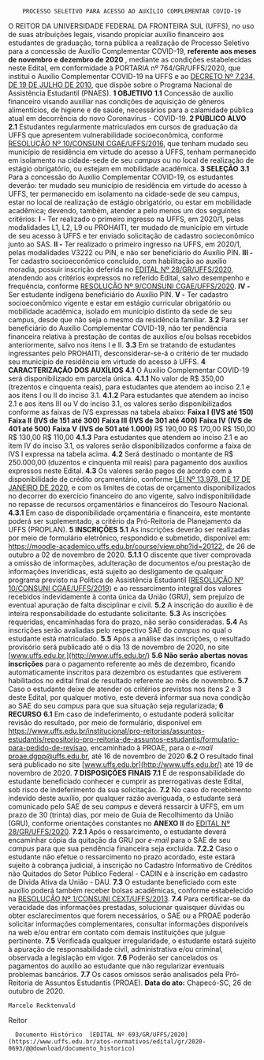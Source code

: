         PROCESSO SELETIVO PARA ACESSO AO AUXÍLIO COMPLEMENTAR COVID-19  

 O REITOR DA UNIVERSIDADE FEDERAL DA FRONTEIRA SUL (UFFS), no uso de suas atribuições legais, visando propiciar auxílio financeiro aos estudantes de graduação, torna pública a realização de Processo Seletivo para a concessão de Auxílio Complementar COVID-19, **referente aos meses de novembro e dezembro de 2020** , mediante as condições estabelecidas neste Edital, em conformidade à PORTARIA nº 764/GR/UFFS/2020, que institui o Auxílio Complementar COVID-19 na UFFS e ao [DECRETO Nº 7.234, DE 19 DE JULHO DE 2010](http://www.planalto.gov.br/ccivil_03/_ato2007-2010/2010/decreto/d7234.htm), que dispõe sobre o Programa Nacional de Assistência Estudantil (PNAES).  **1 OBJETIVO** **1.1**  Concessão de auxílio financeiro visando auxiliar nas condições de aquisição de gêneros alimentícios, de higiene e de saúde, necessários para a calamidade pública atual em decorrência do novo Coronavírus - COVID-19.  **2 PÚBLICO ALVO** **2.1**  Estudantes regularmente matriculados em cursos de graduação da UFFS que apresentem vulnerabilidade socioeconômica, conforme [RESOLUÇÃO Nº 10/CONSUNI CGAE/UFFS/2016](https://www.uffs.edu.br/atos-normativos/resolucao/consunicgae/2016-0010), que tenham mudado seu município de residência em virtude do acesso à UFFS, tenham permanecido em isolamento na cidade-sede de seu *campus*  ou no local de realização de estágio obrigatório, ou estejam em mobilidade acadêmica.  **3 SELEÇÃO** **3.1**  Para a concessão do Auxílio Complementar COVID-19, os estudantes deverão: ter mudado seu município de residência em virtude do acesso à UFFS, ter permanecido em isolamento na cidade-sede de seu campus, estar no local de realização de estágio obrigatório, ou estar em mobilidade acadêmica; devendo, também, atender a pelo menos um dos seguintes critérios: **I -**  Ter realizado o primeiro ingresso na UFFS, em 2020/1, pelas modalidades L1, L2, L9 ou PROHAITI, ter mudado de município em virtude de seu acesso à UFFS e ter enviado solicitação de cadastro socieconômico junto ao SAS. **II -**  Ter realizado o primeiro ingresso na UFFS, em 2020/1, pelas modalidades V3222 ou PIN, e não ser beneficiário do Auxílio PIN. **III -**  Ter cadastro socioeconômico concluído, com habilitação ao auxílio moradia, possuir inscrição deferida no [EDITAL Nº 28/GR/UFFS/2020](https://www.uffs.edu.br/atos-normativos/edital/gr/2020-0028), atendendo aos critérios expressos no referido Edital, salvo desempenho e frequência, conforme [RESOLUÇÃO Nº 9/CONSUNI CGAE/UFFS/2020](https://www.uffs.edu.br/atos-normativos/resolucao/consunicgae/2020-0009). **IV -**  Ser estudante indígena beneficiário do Auxílio PIN. **V -**  Ter cadastro socioeconômico vigente e estar em estágio curricular obrigatório ou mobilidade acadêmica, isolado em município distinto da sede de seu campus, desde que não seja o mesmo da residência familiar. **3.2**  Para ser beneficiário do Auxílio Complementar COVID-19, não ter pendência financeira relativa à prestação de contas de auxílios e/ou bolsas recebidos anteriormente, salvo nos itens I e II. **3.3**  Em se tratando de estudantes ingressantes pelo PROHAITI, desconsiderar-se-á o critério de ter mudado seu município de residência em virtude do acesso à UFFS.  **4 CARACTERIZAÇÃO DOS AUXÍLIOS** **4.1**  O Auxílio Complementar COVID-19 será disponibilizado em parcela única. **4.1.1**  No valor de R$ 350,00 (trezentos e cinquenta reais), para estudantes que atendem ao inciso 2.1 e aos itens I ou II do inciso 3.1. **4.1.2**  Para estudantes que atendem ao inciso 2.1 e aos itens III ou V do inciso 3.1, os valores serão disponibilizados conforme as faixas de IVS expressas na tabela abaixo:     **Faixa I** **(IVS até 150)**   **Faixa II** **(IVS de 151 até 300)**   **Faixa III** **(IVS de 301 até 400)**   **Faixa IV** **(IVS de 401 até 500)**   **Faixa V** **(IVS de 501 até 1.000)**     R$ 190,00   R$ 170,00   R$ 150,00   R$ 130,00   R$ 110,00     **4.1.3**  Para estudantes que atendem ao inciso 2.1 e ao item IV do inciso 3.1, os valores serão disponibilizados conforme a faixa de IVS I expressa na tabela acima. **4.2**  Será destinado o montante de R$ 250.000,00 (duzentos e cinquenta mil reais) para pagamento dos auxílios expressos neste Edital. **4.3**  Os valores serão pagos de acordo com a disponibilidade de crédito orçamentário, conforme [LEI Nº 13.978, DE 17 DE JANEIRO DE 2020](http://www.planalto.gov.br/ccivil_03/_ato2019-2022/2020/lei/l13978.htm), e com os limites de cotas de orçamento disponibilizados no decorrer do exercício financeiro do ano vigente, salvo indisponibilidade no repasse de recursos orçamentários e financeiros do Tesouro Nacional. **4.3.1**  Em caso de disponibilidade orçamentária e financeira, este montante poderá ser suplementado, a critério da Pró-Reitoria de Planejamento da UFFS (PROPLAN).  **5 INSCRIÇÕES** **5.1**  As inscrições deverão ser realizadas por meio de formulário eletrônico, respondido e submetido, disponível em: https://moodle-academico.uffs.edu.br/course/view.php?id=20122, de 26 de outubro a 02 de novembro de 2020. **5.1.1**  O discente que tiver comprovada a omissão de informações, adulteração de documentos e/ou prestação de informações inverídicas, está sujeito ao desligamento de qualquer programa previsto na Política de Assistência Estudantil ([RESOLUÇÃO Nº 10/CONSUNI CGAE/UFFS/2019](https://www.uffs.edu.br/atos-normativos/resolucao/consunicgae/2019-0010)) e ao ressarcimento integral dos valores recebidos indevidamente à conta única da União (GRU), sem prejuízo de eventual apuração de falta disciplinar e civil. **5.2**  A inscrição do auxílio é de inteira responsabilidade do estudante solicitante. **5.3**  As inscrições requeridas, encaminhadas fora do prazo, não serão consideradas. **5.4**  As inscrições serão avaliadas pelo respectivo SAE do *campus*  no qual o estudante está matriculado. **5.5**  Após a análise das inscrições, o resultado provisório será publicado até o dia 13 de novembro de 2020, no site [www.uffs.edu.br.](http://www.uffs.edu.br/) **5.6 Não serão** **abertas novas inscrições** para o pagamento referente ao mês de dezembro, ficando automaticamente inscritos para dezembro os estudantes que estiverem habilitados no edital final de resultado referente ao mês de novembro. **5.7**  Caso o estudante deixe de atender os critérios previstos nos itens 2 e 3 deste Edital, por qualquer motivo, este deverá informar sua nova condição ao SAE do seu *campus*  para que sua situação seja regularizada;  **6 RECURSO** **6.1**  Em caso de indeferimento, o estudante poderá solicitar revisão do resultado, por meio de formulário, disponível em <https://www.uffs.edu.br/institucional/pro-reitorias/assuntos-estudantis/repositorio-pro-reitoria-de-assuntos-estudantis/formulario-para-pedido-de-revisao>, encaminhado à PROAE, para o *e-mail*  proae.dgpp@uffs.edu.br, até 16 de novembro de 2020 **6.2**  O resultado final será publicado no site [www.uffs.edu.br](http://www.uffs.edu.br/) até 19 de novembro de 2020.  **7 DISPOSIÇÕES FINAIS** **7.1**  É de responsabilidade do estudante beneficiado conhecer e cumprir as prerrogativas deste Edital, sob risco de indeferimento da sua solicitação. **7.2**  No caso do recebimento indevido deste auxílio, por qualquer razão averiguada, o estudante será comunicado pelo SAE de seu *campus*  e deverá ressarcir à UFFS, em um prazo de 30 (trinta) dias, por meio de Guia de Recolhimento da União (GRU), conforme orientações constantes no **ANEXO II**  do [EDITAL Nº 28/GR/UFFS/2020](https://www.uffs.edu.br/atos-normativos/edital/gr/2020-0028). **7.2.1**  Após o ressarcimento, o estudante deverá encaminhar cópia da quitação da GRU por *e-mail*  para o SAE de seu *campus*  para que sua pendência financeira seja excluída. **7.2.2**  Caso o estudante não efetue o ressarcimento no prazo acordado, este estará sujeito à cobrança judicial, à inscrição no Cadastro Informativo de Créditos não Quitados do Setor Público Federal - CADIN e à inscrição em cadastro de Dívida Ativa da União - DAU. **7.3**  O estudante beneficiado com este auxílio poderá também receber bolsas acadêmicas, conforme estabelecido na [RESOLUÇÃO Nº 1/CONSUNI CEXT/UFFS/2013](https://www.uffs.edu.br/atos-normativos/resolucao/consunicext/2013-0001). **7.4**  Para certificar-se da veracidade das informações prestadas, solucionar quaisquer dúvidas ou obter esclarecimentos que forem necessários, o SAE ou a PROAE poderão solicitar informações complementares, consultar informações disponíveis na web e/ou entrar em contato com demais instituições que julgue pertinente. **7.5**  Verificada qualquer irregularidade, o estudante estará sujeito à apuração de responsabilidade civil, administrativa e/ou criminal, observada a legislação em vigor. **7.6**  Poderão ser cancelados os pagamentos do auxílio ao estudante que não regularizar eventuais problemas bancários. **7.7**  Os casos omissos serão analisados pela Pró-Reitoria de Assuntos Estudantis (PROAE).        **Data do ato:** Chapecó-SC, 26 de outubro de 2020.   
 

    Marcelo Recktenvald   
 Reitor 

      Documento Histórico  [EDITAL Nº 693/GR/UFFS/2020](https://www.uffs.edu.br/atos-normativos/edital/gr/2020-0693/@@download/documento_historico)     
      